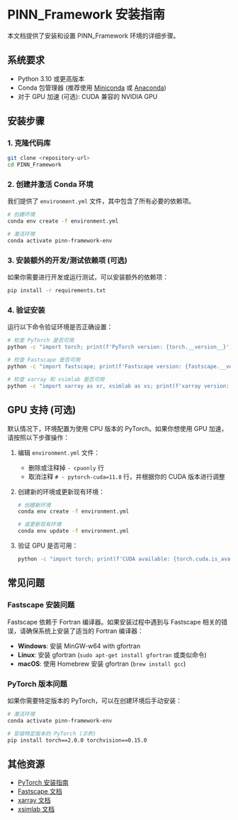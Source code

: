 # PINN_Framework 安装指南

本文档提供了安装和设置 PINN_Framework 环境的详细步骤。

## 系统要求

- Python 3.10 或更高版本
- Conda 包管理器 (推荐使用 [Miniconda](https://docs.conda.io/en/latest/miniconda.html) 或 [Anaconda](https://www.anaconda.com/download/))
- 对于 GPU 加速 (可选): CUDA 兼容的 NVIDIA GPU

## 安装步骤

### 1. 克隆代码库

```bash
git clone <repository-url>
cd PINN_Framework
```

### 2. 创建并激活 Conda 环境

我们提供了 `environment.yml` 文件，其中包含了所有必要的依赖项。

```bash
# 创建环境
conda env create -f environment.yml

# 激活环境
conda activate pinn-framework-env
```

### 3. 安装额外的开发/测试依赖项 (可选)

如果你需要进行开发或运行测试，可以安装额外的依赖项：

```bash
pip install -r requirements.txt
```

### 4. 验证安装

运行以下命令验证环境是否正确设置：

```bash
# 检查 PyTorch 是否可用
python -c "import torch; print(f'PyTorch version: {torch.__version__}')"

# 检查 Fastscape 是否可用
python -c "import fastscape; print(f'Fastscape version: {fastscape.__version__}')"

# 检查 xarray 和 xsimlab 是否可用
python -c "import xarray as xr, xsimlab as xs; print(f'xarray version: {xr.__version__}, xsimlab version: {xs.__version__}')"
```

## GPU 支持 (可选)

默认情况下，环境配置为使用 CPU 版本的 PyTorch。如果你想使用 GPU 加速，请按照以下步骤操作：

1. 编辑 `environment.yml` 文件：
   - 删除或注释掉 `- cpuonly` 行
   - 取消注释 `# - pytorch-cuda=11.8` 行，并根据你的 CUDA 版本进行调整

2. 创建新的环境或更新现有环境：
   ```bash
   # 创建新环境
   conda env create -f environment.yml
   
   # 或更新现有环境
   conda env update -f environment.yml
   ```

3. 验证 GPU 是否可用：
   ```bash
   python -c "import torch; print(f'CUDA available: {torch.cuda.is_available()}, Device count: {torch.cuda.device_count()}')"
   ```

## 常见问题

### Fastscape 安装问题

Fastscape 依赖于 Fortran 编译器。如果安装过程中遇到与 Fastscape 相关的错误，请确保系统上安装了适当的 Fortran 编译器：

- **Windows**: 安装 MinGW-w64 with gfortran
- **Linux**: 安装 gfortran (`sudo apt-get install gfortran` 或类似命令)
- **macOS**: 使用 Homebrew 安装 gfortran (`brew install gcc`)

### PyTorch 版本问题

如果你需要特定版本的 PyTorch，可以在创建环境后手动安装：

```bash
# 激活环境
conda activate pinn-framework-env

# 安装特定版本的 PyTorch (示例)
pip install torch==2.0.0 torchvision==0.15.0
```

## 其他资源

- [PyTorch 安装指南](https://pytorch.org/get-started/locally/)
- [Fastscape 文档](https://fastscape.readthedocs.io/)
- [xarray 文档](https://docs.xarray.dev/en/stable/)
- [xsimlab 文档](https://xsimlab.readthedocs.io/)
